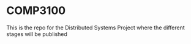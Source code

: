 # COMP3100
This is the repo for the Distributed Systems Project where the different stages will be published
